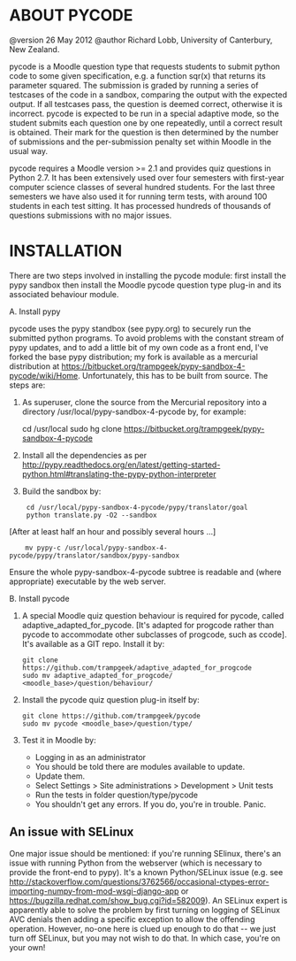 ABOUT PYCODE
============

@version 26 May 2012
@author Richard Lobb, University of Canterbury, New Zealand.

pycode is a Moodle question type that requests students to submit python code to some given specification, e.g. a function sqr(x) that returns its parameter squared. The submission is graded by running a series of testcases of the code in a sandbox, comparing the output with the expected output. If all testcases pass, the question is deemed correct, otherwise it is incorrect. pycode is expected to be run in a special adaptive mode, so the student submits each question one by one repeatedly, until a correct result is obtained. Their mark for the question is then determined by the number of submissions and the per-submission penalty set within Moodle in the usual way.

pycode requires a Moodle version >= 2.1 and provides quiz questions in Python 2.7. It has been extensively used over four
semesters with first-year computer science classes of several hundred students. For the last three semesters we have
also used it for running term tests, with around 100 students in each test sitting. It has processed hundreds of thousands
of questions submissions with no major issues.

INSTALLATION
============

There are two steps involved in installing the pycode module: first install the pypy sandbox then install the Moodle pycode question type plug-in and its associated behaviour module.

A. Install pypy

pycode uses the pypy standbox (see pypy.org) to securely run the submitted python programs. To avoid problems with the constant stream of pypy updates, and to add a little bit of my own code as a front end, I've forked the base pypy distribution; my fork is available as a mercurial distribution at  https://bitbucket.org/trampgeek/pypy-sandbox-4-pycode/wiki/Home. Unfortunately, this has to be built from source. The steps are:

1. As superuser, clone the source from the Mercurial repository into a directory /usr/local/pypy-sandbox-4-pycode by, for example:

    cd /usr/local
    sudo hg clone https://bitbucket.org/trampgeek/pypy-sandbox-4-pycode

2. Install all the dependencies as per http://pypy.readthedocs.org/en/latest/getting-started-python.html#translating-the-pypy-python-interpreter

3. Build the sandbox by:

        cd /usr/local/pypy-sandbox-4-pycode/pypy/translator/goal
        python translate.py -O2 --sandbox

 [After at least half an hour and possibly several hours ...]

        mv pypy-c /usr/local/pypy-sandbox-4-pycode/pypy/translator/sandbox/pypy-sandbox

Ensure the whole pypy-sandbox-4-pycode subtree is readable and (where appropriate) executable by the web server.

B. Install pycode

1.  A special Moodle quiz question behaviour is required for pycode, called adaptive_adapted_for_pycode. [It's adapted for progcode rather than pycode to accommodate other subclasses of progcode, such as ccode]. It's available as a GIT repo. Install it by:

        git clone https://github.com/trampgeek/adaptive_adapted_for_progcode
        sudo mv adaptive_adapted_for_progcode/ <moodle_base>/question/behaviour/

2.  Install the pycode quiz question plug-in itself by:

        git clone https://github.com/trampgeek/pycode
        sudo mv pycode <moodle_base>/question/type/

3. Test it in Moodle by:

   * Logging in as an administrator
   * You should be told there are modules available to update.
   * Update them.
   * Select Settings > Site administrations > Development > Unit tests
   * Run the tests in folder question/type/pycode
   * You shouldn't get any errors. If you do, you're in trouble. Panic.

An issue with SELinux
---------------------

One major issue should be mentioned: if you're running SElinux, there's an issue with running Python from the webserver (which is necessary to provide the front-end to pypy). It's a known Python/SELinux issue (e.g. see
http://stackoverflow.com/questions/3762566/occasional-ctypes-error-importing-numpy-from-mod-wsgi-django-app or https://bugzilla.redhat.com/show_bug.cgi?id=582009). An SELinux expert is apparently able to solve the problem by first turning on logging of SELinux AVC denials then adding a specific exception to allow the offending operation. However, no-one here is clued up enough to do that -- we just turn off SELinux, but you may not wish to do that. In which case, you're on your own!

